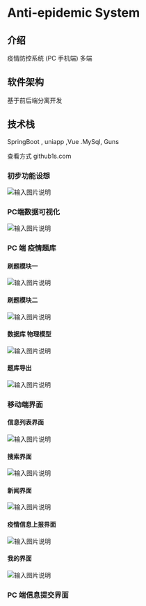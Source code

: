 
# Anti-epidemic System

## 介绍
疫情防控系统 (PC 手机端) 多端

## 软件架构


基于前后端分离开发
## 技术栈

SpringBoot , uniapp ,Vue .MySql, Guns

查看方式 github1s.com

### 初步功能设想
![输入图片说明](https://images.gitee.com/uploads/images/2021/0212/221342_318d976b_7463838.jpeg "初步功能设想.jpg")

### PC端数据可视化

![输入图片说明](https://images.gitee.com/uploads/images/2021/0212/220820_ee7193e0_7463838.jpeg "LZH_create.jpg")



### PC 端 疫情题库

#### 刷题模块一

![输入图片说明](https://images.gitee.com/uploads/images/2021/0222/220303_68453620_7463838.png "图片.png")

#### 刷题模块二

![输入图片说明](https://images.gitee.com/uploads/images/2021/0222/221014_6f8a702a_7463838.png "Snipaste_2021-02-22_22-06-04.png")

#### 数据库 物理模型

![输入图片说明](https://images.gitee.com/uploads/images/2021/0222/220935_109428fd_7463838.png "Snipaste_2021-02-22_22-05-25.png")

#### 题库导出

![输入图片说明](https://images.gitee.com/uploads/images/2021/0222/221047_da1e00dd_7463838.png "Snipaste_2021-02-22_22-06-22.png")

### 移动端界面

#### 信息列表界面

![输入图片说明](https://images.gitee.com/uploads/images/2021/0215/231859_fe08bb89_7463838.png "1.png")


#### 搜索界面

![输入图片说明](https://images.gitee.com/uploads/images/2021/0215/231935_11a5cdb3_7463838.png "2.png")

#### 新闻界面 

![输入图片说明](https://images.gitee.com/uploads/images/2021/0215/232011_7df67944_7463838.png "3.png")


#### 疫情信息上报界面

![输入图片说明](https://images.gitee.com/uploads/images/2021/0215/232046_fc1ab96f_7463838.png "4.png")


#### 我的界面

![输入图片说明](https://images.gitee.com/uploads/images/2021/0215/232102_856dfbe8_7463838.png "5.png")



### PC 端信息提交界面


